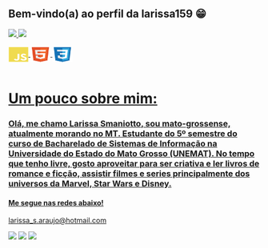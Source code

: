 ## Bem-vindo(a) ao perfil da larissa159 😁

 <div>
   <a href="https://github.com/larissa159">
   <img height="180em" src="https://github-readme-stats.vercel.app/apiusername=larissa159&show_icons=true&theme=tokyonight&include_all_commits=true&count_private=true"/>
   <img height="180em" src="https://github-readme-stats.vercel.app/api/top-langs/?username=larissa159&layout=compact&langs_count=6&theme=tokyonight"/>

</div>
<div style="display: inline_block"><br>
  <img align="center" alt="Js" height="30" width="40" src="https://raw.githubusercontent.com/devicons/devicon/master/icons/javascript/javascript-plain.svg">
  <img align="center" alt="HTML" height="30" width="40" src="https://raw.githubusercontent.com/devicons/devicon/master/icons/html5/html5-original.svg">
  <img align="center" alt="CSS" height="30" width="40" src="https://raw.githubusercontent.com/devicons/devicon/master/icons/css3/css3-original.svg">
</div>
 
 <br>
 
# Um pouco sobre mim:
###	Olá, me chamo Larissa Smaniotto, sou mato-grossense, atualmente morando no MT. Estudante do 5º semestre do curso de Bacharelado de Sistemas de Informação na Universidade do Estado do Mato Grosso (UNEMAT). No tempo que tenho livre, gosto aproveitar para ser criativa e ler livros de romance e ficção, assistir filmes e series principalmente dos universos da Marvel, Star Wars e Disney.
 
  ####  Me segue nas redes abaixo!
  larissa_s.araujo@hotmail.com
 
<div> 
  <a href="https://instagram.com/larissa_smaniotto" target="_blank"><img src="https://img.shields.io/badge/-Instagram-%23E4405F?style=for-the-badge&logo=instagram&logoColor=white" target="_blank"></a>
  <a href = "mailto:larissa_s.araujo@hotmail.com"><img src="https://img.shields.io/badge/-Hotmail-%23333?style=for-the-badge&logo=hotmail&logoColor=white" target="_blank"></a>
  <a href="https:" target="https://www.linkedin.com/in/larissa-smaniotto-araujo-93111023a"><img src="https://img.shields.io/badge/-LinkedIn-%230077B5?style=for-the-badge&logo=linkedin&logoColor=white" target="_blank"></a> 


</div>   
